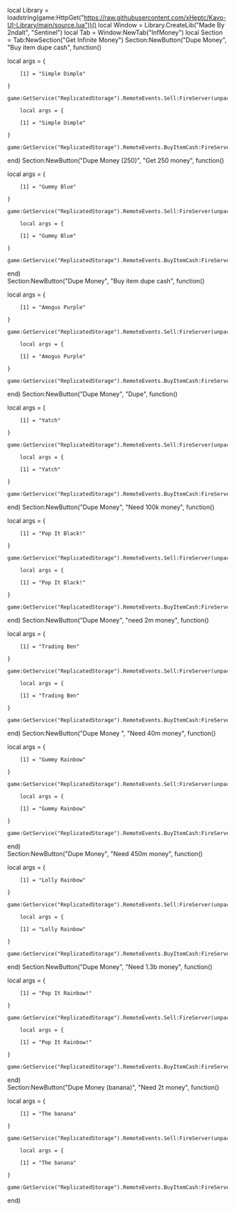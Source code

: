local Library = loadstring(game:HttpGet("https://raw.githubusercontent.com/xHeptc/Kavo-UI-Library/main/source.lua"))()
local Window = Library.CreateLib("Made By 2ndalt", "Sentinel")
local Tab = Window:NewTab("InfMoney")
local Section = Tab:NewSection("Get Infinite Money")
Section:NewButton("Dupe Money", "Buy item dupe cash", function()

local args = {

        [1] = "Simple Dimple"

    }

    game:GetService("ReplicatedStorage").RemoteEvents.Sell:FireServer(unpack(args))

        local args = {

        [1] = "Simple Dimple"

    }

    game:GetService("ReplicatedStorage").RemoteEvents.BuyItemCash:FireServer(unpack(args))

end)
Section:NewButton("Dupe Money (250)", "Get 250 money", function()

local args = {

        [1] = "Gummy Blue"

    }

    game:GetService("ReplicatedStorage").RemoteEvents.Sell:FireServer(unpack(args))

        local args = {

        [1] = "Gummy Blue"

    }

    game:GetService("ReplicatedStorage").RemoteEvents.BuyItemCash:FireServer(unpack(args))

end)  
Section:NewButton("Dupe Money", "Buy item dupe cash", function()

local args = {

        [1] = "Amogus Purple"

    }

    game:GetService("ReplicatedStorage").RemoteEvents.Sell:FireServer(unpack(args))

        local args = {

        [1] = "Amogus Purple"

    }

    game:GetService("ReplicatedStorage").RemoteEvents.BuyItemCash:FireServer(unpack(args))

end)
Section:NewButton("Dupe Money", "Dupe", function()

local args = {

        [1] = "Yatch"

    }

    game:GetService("ReplicatedStorage").RemoteEvents.Sell:FireServer(unpack(args))

        local args = {

        [1] = "Yatch"

    }

    game:GetService("ReplicatedStorage").RemoteEvents.BuyItemCash:FireServer(unpack(args))

end)
Section:NewButton("Dupe Money", "Need 100k money", function()

local args = {

        [1] = "Pop It Black!"

    }

    game:GetService("ReplicatedStorage").RemoteEvents.Sell:FireServer(unpack(args))

        local args = {

        [1] = "Pop It Black!"

    }

    game:GetService("ReplicatedStorage").RemoteEvents.BuyItemCash:FireServer(unpack(args))

end)
Section:NewButton("Dupe Money", "need 2m money", function()

local args = {

        [1] = "Trading Ben"

    }

    game:GetService("ReplicatedStorage").RemoteEvents.Sell:FireServer(unpack(args))

        local args = {

        [1] = "Trading Ben"

    }

    game:GetService("ReplicatedStorage").RemoteEvents.BuyItemCash:FireServer(unpack(args))

end)
Section:NewButton("Dupe Money ", "Need 40m money", function()

local args = {

        [1] = "Gummy Rainbow"

    }

    game:GetService("ReplicatedStorage").RemoteEvents.Sell:FireServer(unpack(args))

        local args = {

        [1] = "Gummy Rainbow"

    }

    game:GetService("ReplicatedStorage").RemoteEvents.BuyItemCash:FireServer(unpack(args))

end)  
Section:NewButton("Dupe Money", "Need 450m money", function()

local args = {

        [1] = "Lolly Rainbow"

    }

    game:GetService("ReplicatedStorage").RemoteEvents.Sell:FireServer(unpack(args))

        local args = {

        [1] = "Lolly Rainbow"

    }

    game:GetService("ReplicatedStorage").RemoteEvents.BuyItemCash:FireServer(unpack(args))

end) 
Section:NewButton("Dupe Money", "Need 1.3b money", function()

local args = {

        [1] = "Pop It Rainbow!"

    }

    game:GetService("ReplicatedStorage").RemoteEvents.Sell:FireServer(unpack(args))

        local args = {

        [1] = "Pop It Rainbow!"

    }

    game:GetService("ReplicatedStorage").RemoteEvents.BuyItemCash:FireServer(unpack(args))

end)  
Section:NewButton("Dupe Money (banana)", "Need 2t money", function()

local args = {

        [1] = "The banana"

    }

    game:GetService("ReplicatedStorage").RemoteEvents.Sell:FireServer(unpack(args))

        local args = {

        [1] = "The banana"

    }

    game:GetService("ReplicatedStorage").RemoteEvents.BuyItemCash:FireServer(unpack(args))

end)  
    

        

        

    

    



   
     


    





